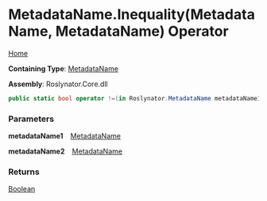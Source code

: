 # MetadataName\.Inequality\(MetadataName, MetadataName\) Operator

[Home](../../../README.md)

**Containing Type**: [MetadataName](../README.md)

**Assembly**: Roslynator\.Core\.dll

```csharp
public static bool operator !=(in Roslynator.MetadataName metadataName1, in Roslynator.MetadataName metadataName2)
```

### Parameters

**metadataName1** &ensp; [MetadataName](../README.md)

**metadataName2** &ensp; [MetadataName](../README.md)

### Returns

[Boolean](https://docs.microsoft.com/en-us/dotnet/api/system.boolean)

